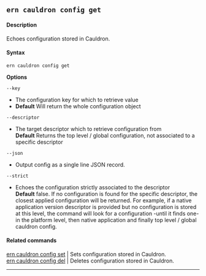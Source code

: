 ## `ern cauldron config get`

#### Description

Echoes configuration stored in Cauldron.

#### Syntax

`ern cauldron config get`

**Options**

`--key`

- The configuration key for which to retrieve value
- **Default** Will return the whole configuration object

`--descriptor`

- The target descriptor which to retrieve configuration from  
  **Default** Returns the top level / global configuration, not associated to a specific descriptor

`--json`

- Output config as a single line JSON record.

`--strict`

- Echoes the configuration strictly associated to the descriptor  
  **Default** false. If no configuration is found for the specific descriptor, the closest applied configuration will be returned. For example, if a native application version descriptor is provided but no configuration is stored at this level, the command will look for a configuration -until it finds one- in the platform level, then native application and finally top level / global cauldron config.

#### Related commands

[ern cauldron config set] | Sets configuration stored in Cauldron.  
[ern cauldron config del] | Deletes configuration stored in Cauldron.

---

[ern cauldron config set]: ./set.md
[ern cauldron config del]: ./del.md
